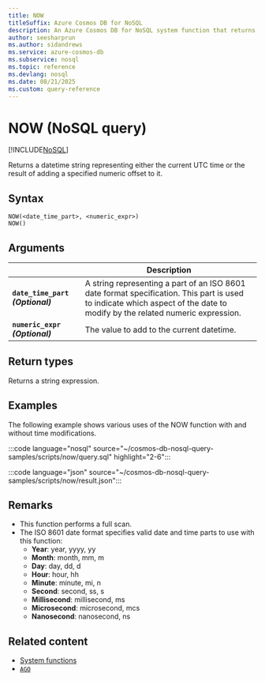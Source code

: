 ```yaml
---
title: NOW
titleSuffix: Azure Cosmos DB for NoSQL
description: An Azure Cosmos DB for NoSQL system function that returns a datetime string representing either the current UTC time or the result of adding a specified numeric offset to it.
author: seesharprun
ms.author: sidandrews
ms.service: azure-cosmos-db
ms.subservice: nosql
ms.topic: reference
ms.devlang: nosql
ms.date: 08/21/2025
ms.custom: query-reference
---
```


# NOW (NoSQL query)

[!INCLUDE[NoSQL](../../includes/appliesto-nosql.md)]

Returns a datetime string representing either the current UTC time or the result of adding a specified numeric offset to it.

## Syntax

```nosql
NOW(<date_time_part>, <numeric_expr>)
NOW()
```  

## Arguments

| | Description |
| --- | --- |
| **`date_time_part` *(Optional)*** | A string representing a part of an ISO 8601 date format specification. This part is used to indicate which aspect of the date to modify by the related numeric expression. |
| **`numeric_expr` *(Optional)*** | The value to add to the current datetime. |

## Return types

Returns a string expression.

## Examples

The following example shows various uses of the NOW function with and without time modifications.

:::code language="nosql" source="~/cosmos-db-nosql-query-samples/scripts/now/query.sql" highlight="2-6":::

:::code language="json" source="~/cosmos-db-nosql-query-samples/scripts/now/result.json":::

## Remarks

- This function performs a full scan.
- The ISO 8601 date format specifies valid date and time parts to use with this function:
  - **Year**: year, yyyy, yy
  - **Month**: month, mm, m
  - **Day**: day, dd, d
  - **Hour**: hour, hh
  - **Minute**: minute, mi, n
  - **Second**: second, ss, s
  - **Millisecond**: millisecond, ms
  - **Microsecond**: microsecond, mcs
  - **Nanosecond**: nanosecond, ns

## Related content

- [System functions](system-functions.yml)
- [`AGO`](ago.md)
